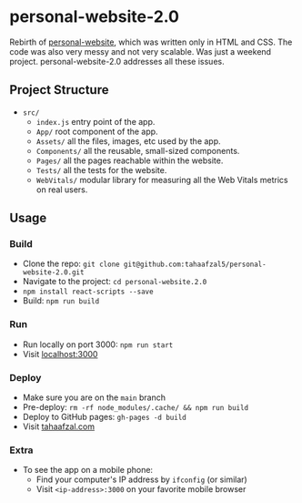 # personal-website-2.0

Rebirth of [personal-website](https://github.com/tahaafzal5/personal-website), which was written only in HTML and CSS. The code was also very messy and not very scalable. Was just a weekend project. personal-website-2.0 addresses all these issues.

## Project Structure
- `src/`
    - `index.js` entry point of the app.
    - `App/` root component of the app.
    - `Assets/` all the files, images, etc used by the app.
    - `Components/` all the reusable, small-sized components.
    - `Pages/` all the pages reachable within the website.
    - `Tests/` all the tests for the website.
    - `WebVitals/` modular library for measuring all the Web Vitals metrics on real users.

## Usage

### Build
- Clone the repo: `git clone git@github.com:tahaafzal5/personal-website-2.0.git`
- Navigate to the project: `cd personal-website.2.0`
- `npm install react-scripts --save`
- Build: `npm run build`

### Run
- Run locally on port 3000: `npm run start`
- Visit [localhost:3000](localhost:3000)

### Deploy
- Make sure you are on the `main` branch
- Pre-deploy: `rm -rf node_modules/.cache/ && npm run build`
- Deploy to GitHub pages: `gh-pages -d build`
- Visit [tahaafzal.com](tahaafzal.com)

### Extra
* To see the app on a mobile phone:
  * Find your computer's IP address by `ifconfig` (or similar)
  * Visit `<ip-address>:3000` on your favorite mobile browser